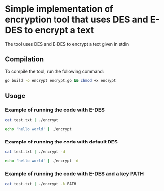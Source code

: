 # Simple implementation of encryption tool that uses DES and E-DES to encrypt a text
The tool uses DES and E-DES to encrypt a text given in stdin

## Compilation
To compile the tool, run the following command:
```bash
go build -o encrypt encrypt.go && chmod +x encrypt
```

## Usage

### Example of running the code with E-DES
```bash
cat test.txt | ./encrypt
```

```bash
echo 'hello world' | ./encrypt
```

### Example of running the code with default DES
```bash
cat test.txt | ./encrypt -d
```

```bash
echo 'hello world' | ./encrypt -d
```

### Example of running the code with E-DES and a key PATH
```bash
cat test.txt | ./encrypt -k PATH
```